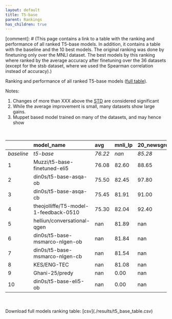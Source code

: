 ```yaml
---
layout: default
title: T5-base
parent: Rankings
has_children: true
---
```

[comment]: # (This page contains a link to a table with the ranking and performance of all ranked T5-base models. In addition, it contains a table with the baseline and the 10 best models. The original ranking was done by finetuning only over the MNLI dataset.  The best models by this ranking where ranked by the average accuracy after finetuning over the 36 datasets (except for the stsb dataset, where we used the Spearman correlation instead of accuracy).)

Ranking and performance of all ranked T5-base models ([full table](./results/t5_base_table.csv)).

Notes:
1. Changes of more than XXX above the [STD](T5-base-Baseline) are considered significant
1. While the average improvement is small, many datasets show large gains.
1. Muppet based model trained on many of the datasets, and may hence show
<br>


|            | model_name                            | avg     | mnli_lp   | 20_newsgroup   | ag_news   | amazon_reviews_multi   | anli    | boolq   | cb      | cola    | copa    | dbpedia   | esnli   | financial_phrasebank   | imdb    | isear   | mnli    | mrpc    | multirc   | poem_sentiment   | qnli    | qqp     | rotten_tomatoes   | rte     | sst2    | sst_5bins   | stsb    | trec_coarse   | trec_fine   | tweet_ev_emoji   | tweet_ev_emotion   | tweet_ev_hate   | tweet_ev_irony   | tweet_ev_offensive   | tweet_ev_sentiment   | wic     | wnli    | wsc     | yahoo_answers   |
|:-----------|:--------------------------------------|:--------|:----------|:---------------|:----------|:-----------------------|:--------|:--------|:--------|:--------|:--------|:----------|:--------|:-----------------------|:--------|:--------|:--------|:--------|:----------|:-----------------|:--------|:--------|:------------------|:--------|:--------|:------------|:--------|:--------------|:------------|:-----------------|:-------------------|:----------------|:-----------------|:---------------------|:---------------------|:--------|:--------|:--------|:----------------|
| *baseline* | *t5-base*                             | *76.22* | *nan*     | *85.28*        | *89.77*   | *66.58*                | *50.35* | *78.69* | *67.77* | *83.53* | *48.70* | *77.30*   | *90.99* | *85.11*                | *93.90* | *72.47* | *86.98* | *87.87* | *61.22*   | *83.94*          | *92.41* | *90.71* | *88.42*           | *72.40* | *94.12* | *56.68*     | *89.92* | *97.11*       | *87.76*     | *46.30*          | *81.82*            | *52.89*         | *71.56*          | *84.55*              | *71.03*              | *65.48* | *54.79* | *63.27* | *72.40*         |
| 1          | Muzzi/t5-base-finetuned-eli5          | 76.08   | 82.60     | 88.65          | 92.80     | 84.88                  | nan     | 69.91   | 64.42   | 81.69   | 71.77   | 92.80     | 49.28   | 70.43                  | 85.10   | 98.00   | 92.77   | 86.76   | 70.40     | 66.76            | 74.73   | 90.76   | 44.00             | 56.34   | 54.21   | 81.49       | 61.08   | 93.92         | 54.57       | 86.71            | 92.77              | 74.73           | 56.34            | 90.52                | 49.28                | 77.00   | 90.52   | 85.75   | 81.73           |
| 2          | din0s/t5-base-asqa-ob                 | 75.50   | 82.45     | 97.80          | 71.07     | 45.66                  | nan     | 48.00   | 61.12   | 81.30   | 67.71   | 92.60     | 49.03   | 52.22                  | 55.66   | 76.37   | 56.34   | 87.25   | 57.69     | 88.65            | 90.45   | 90.52   | 93.12             | 49.03   | 83.30   | 66.98       | 78.65   | 92.37         | 83.65       | 76.02            | 84.42              | 71.24           | 86.56            | 92.51                | 77.26                | 89.20   | 90.45   | 72.10   | 86.17           |
| 3          | din0s/t5-base-asqa-cb                 | 75.45   | 81.91     | 91.00          | 71.51     | 86.40                  | nan     | 80.36   | 42.00   | 81.21   | 61.61   | 86.09     | 47.72   | 46.48                  | 88.37   | 72.23   | 77.98   | 89.71   | 70.38     | 92.70            | 54.93   | 90.74   | 54.30             | 90.66   | 66.18   | 93.69       | 79.72   | 88.46         | 97.60       | 81.98            | 51.72              | 85.23           | 70.46            | 87.01                | 92.81                | 54.81   | 47.72   | 88.90   | 77.97           |
| 4          | theojolliffe/T5-model-1-feedback-0510 | 75.30   | 82.04     | 92.40          | 72.49     | 84.40                  | nan     | 89.29   | 52.00   | 81.50   | 57.49   | 86.40     | 49.59   | 45.30                  | 89.21   | 72.03   | 92.77   | 85.05   | 65.52     | 92.69            | 78.34   | 90.97   | 55.70             | 54.93   | 67.44   | 93.35       | 79.14   | 85.58         | 97.80       | 80.51            | 53.50              | 78.06           | 85.12            | 69.53                | 86.59                | 55.77   | 49.59   | 89.23   | 76.23           |
| 5          | helliun/conversational-qgen           | nan     | 81.89     | nan            | nan       | nan                    | nan     | nan     | nan     | nan     | nan     | nan       | nan     | nan                    | nan     | nan     | nan     | nan     | nan       | nan              | nan     | nan     | nan               | nan     | nan     | nan         | nan     | nan           | nan         | nan              | nan                | nan             | nan              | nan                  | nan                  | nan     | nan     | nan     | nan             |
| 6          | din0s/t5-base-msmarco-nlgen-ob        | nan     | 81.84     | nan            | nan       | nan                    | nan     | nan     | nan     | nan     | nan     | nan       | nan     | nan                    | nan     | nan     | nan     | nan     | nan       | nan              | nan     | nan     | nan               | nan     | nan     | nan         | nan     | nan           | nan         | nan              | nan                | nan             | nan              | nan                  | nan                  | nan     | nan     | nan     | nan             |
| 7          | din0s/t5-base-msmarco-nlgen-cb        | nan     | 81.54     | nan            | nan       | nan                    | nan     | nan     | nan     | nan     | nan     | nan       | nan     | nan                    | nan     | nan     | nan     | nan     | nan       | nan              | nan     | nan     | nan               | nan     | nan     | nan         | nan     | nan           | nan         | nan              | nan                | nan             | nan              | nan                  | nan                  | nan     | nan     | nan     | nan             |
| 8          | KES/ENG-TEC                           | nan     | 81.08     | nan            | nan       | nan                    | nan     | nan     | nan     | nan     | nan     | nan       | nan     | nan                    | nan     | nan     | nan     | nan     | nan       | nan              | nan     | nan     | nan               | nan     | nan     | nan         | nan     | nan           | nan         | nan              | nan                | nan             | nan              | nan                  | nan                  | nan     | nan     | nan     | nan             |
| 9          | Ghani-25/predy                        | nan     | 0.00      | nan            | nan       | nan                    | nan     | nan     | nan     | nan     | nan     | nan       | nan     | nan                    | nan     | nan     | nan     | nan     | nan       | nan              | nan     | nan     | nan               | nan     | nan     | nan         | nan     | nan           | nan         | nan              | nan                | nan             | nan              | nan                  | nan                  | nan     | nan     | nan     | nan             |
| 10         | din0s/t5-base-eli5-ob                 | nan     | 0.00      | nan            | nan       | nan                    | nan     | nan     | nan     | nan     | nan     | nan       | nan     | nan                    | nan     | nan     | nan     | nan     | nan       | nan              | nan     | nan     | nan               | nan     | nan     | nan         | nan     | nan           | nan         | nan              | nan                | nan             | nan              | nan                  | nan                  | nan     | nan     | nan     | nan             |


<br>
<br>
Download full models ranking table: [csv](./results/t5_base_table.csv)